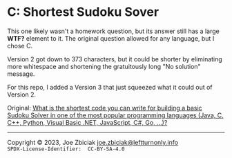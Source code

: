 # C: Shortest Sudoku Sover

This one likely wasn't a homework question, but its answer still has a large
**WTF?** element to it.  The original question allowed for any language, but
I chose C.

Version 2 got down to 373 characters, but it could be shorter by eliminating
more whitespace and shortening the gratuitously long "No solution" message.

For this repo, I added a Version 3 that just squeezed what it could out of
Version 2.

Original: [What is the shortest code you can write for building a basic Sudoku Solver in one of the most popular programming languages (Java, C, C++, Python, Visual Basic .NET, JavaScript, C#, Go, …)?](https://www.quora.com/What-is-the-shortest-code-you-can-write-for-building-a-basic-Sudoku-Solver-in-one-of-the-most-popular-programming-languages-Java-C-C-Python-Visual-Basic-NET-JavaScript-C-Go/answer/Joe-Zbiciak)

____

Copyright © 2023, Joe Zbiciak <joe.zbiciak@leftturnonly.info>  
`SPDX-License-Identifier:  CC-BY-SA-4.0`

